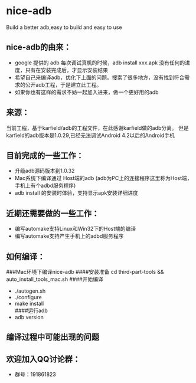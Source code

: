 # nice-adb
Build a better adb,easy to build and easy to use  

## nice-adb的由来：
* google 提供的 adb 每次调试真机的时候，adb install xxx.apk 没有任何的进度，只有在安装完成后，才显示安装结果
* 希望自己来编译adb，优化下上面的问题。搜索了很多地方，没有找到符合需求的公开adb工程，于是建立此工程。  
* 如果你也有这样的需求不妨一起加入进来，做一个更好用的adb  

## 来源：
当前工程，基于karfield/adb的工程文件，在此感谢karfield做的adb分离。
但是karfield的adb版本是1.0.29,已经无法调试Android 4.2以后的Android手机
## 目前完成的一些工作：
* 升级adb源码版本到1.0.32
* Mac系统下编译通过 Host端的adb  (adb为PC上的连接程序这里称为Host端，手机上有个adbd服务程序)
* adb install 的安装时体验，支持显示apk安装详细进度

## 近期还需要做的一些工作：
* 编写automake支持Linux和Win32下的Host端的编译
* 编写automake支持产生手机上的adbd服务程序

## 如何编译：
###Mac环境下编译nice-adb
####安装准备
cd third-part-tools && auto_install_tools_mac.sh
####开始编译
* ./autogen.sh 
* ./configure
* make install  
####运行adb
* adb version

## 编译过程中可能出现的问题






## 欢迎加入QQ讨论群：
* 群号：191861823





